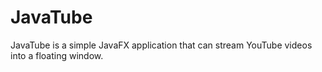 # JavaTube
JavaTube is a simple JavaFX application that can stream YouTube videos into a floating window.
